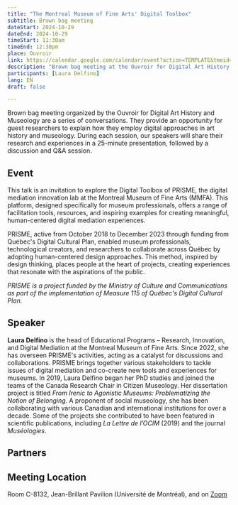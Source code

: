 ```yaml
---
title: "The Montreal Museum of Fine Arts' Digital Toolbox"
subtitle: Brown bag meeting
dateStart: 2024-10-29
dateEnd: 2024-10-29
timeStart: 11:30am
timeEnd: 12:30pm
place: Ouvroir
link: https://calendar.google.com/calendar/event?action=TEMPLATE&tmeid=NGRhaHVsY3F2am9yY3BibnFqN3VtOGhuYXEgbGFib3V2cm9pckBt&tmsrc=labouvroir%40gmail.com
description: "Brown bag meeting at the Ouvroir for Digital Art History and Museology on Tuesday, October 29, 2024, from 11:30 AM to 12:30 PM, in room C-8132 of the Jean-Brillant Pavilion (Université de Montréal)."
participants: [Laura Delfino]
lang: EN
draft: false

---
```


Brown bag meeting organized by the Ouvroir for Digital Art History and Museology are a series of conversations. They provide an opportunity for guest researchers to explain how they employ digital approaches in art history and museology. During each session, our speakers will share their research and experiences in a 25-minute presentation, followed by a discussion and Q&A session.

## Event

This talk is an invitation to explore the Digital Toolbox of PRISME, the digital mediation innovation lab at the Montreal Museum of Fine Arts (MMFA). This platform, designed specifically for museum professionals, offers a range of facilitation tools, resources, and inspiring examples for creating meaningful, human-centered digital mediation experiences.

PRISME, active from October 2018 to December 2023 through funding from Québec's Digital Cultural Plan, enabled museum professionals, technological creators, and researchers to collaborate across Québec by adopting human-centered design approaches. This method, inspired by design thinking, places people at the heart of projects, creating experiences that resonate with the aspirations of the public.

*PRISME is a project funded by the Ministry of Culture and Communications as part of the implementation of Measure 115 of Québec's Digital Cultural Plan.*

## Speaker

**Laura Delfino** is the head of Educational Programs – Research, Innovation, and Digital Mediation at the Montreal Museum of Fine Arts. Since 2022, she has overseen PRISME's activities, acting as a catalyst for discussions and collaborations. PRISME brings together various stakeholders to tackle issues of digital mediation and co-create new tools and experiences for museums. In 2019, Laura Delfino began her PhD studies and joined the teams of the Canada Research Chair in Citizen Museology. Her dissertation project is titled *From Irenic to Agonistic Museums: Problematizing the Notion of Belonging*. A proponent of social museology, she has been collaborating with various Canadian and international institutions for over a decade. Some of the projects she contributed to have been featured in scientific publications, including *La Lettre de l’OCIM* (2019) and the journal *Muséologies*.

## Partners


## Meeting Location

Room C-8132, Jean-Brillant Pavilion (Université de Montréal), and on [Zoom](https://umontreal.zoom.us/j/82480661654?pwd=cUlzb09hZ3lkd2UvcmpPbTdmQkZBQT09)
